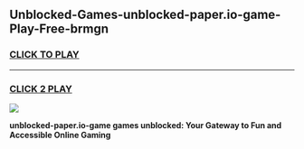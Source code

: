 
## Unblocked-Games-unblocked-paper.io-game-Play-Free-brmgn
<h3>
<a href="https://premium76.site?title=unblocked-paper.io-game&ref=20A">CLICK TO PLAY</a></h3>
<hr>

<h3>
<a href="https://premium76.site?title=unblocked-paper.io-game&ref=20A">CLICK 2 PLAY</a>
  
</h3>

<a href="https://premium76.site?title=unblocked-paper.io-game&ref=20A"><img src="https://clearcache.store/games.png"></a>


**unblocked-paper.io-game games unblocked: Your Gateway to Fun and Accessible Online Gaming**

